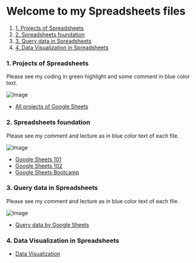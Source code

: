 # Welcome to my Spreadsheets files
1. [1. Projects of Spreadsheets](https://github.com/minkssss/projects/blob/main/1%20Spreadsheets/read.md#1-projects-of-spreadsheets)
2. [2. Spreadsheets foundation](https://github.com/minkssss/projects/blob/main/1%20Spreadsheets/read.md#2-spreadsheets-foundation)
3. [3. Query data in Spreadsheets](https://github.com/minkssss/projects/blob/main/1%20Spreadsheets/read.md#3-query-data-in-spreadsheets)
4. [4. Data Visualization in Spreadsheets](https://github.com/minkssss/projects/blob/main/1%20Spreadsheets/read.md#4-data-visualization-in-spreadsheets)


### 1. Projects of Spreadsheets 
Please see my coding in green highlight and some comment in blue color text.

![Image](https://iili.io/HCn0KKX.md.png)

* [All projects of Google Sheets](https://docs.google.com/spreadsheets/d/1VjjniJ4ZQOGXhzLnL6mvqzX5SP3gjnsB9hCQBo70SyY/edit?usp=sharing)


### 2. Spreadsheets foundation
Please see my comment and lecture as in blue color text of each file.

![Image](https://iili.io/HqHZwwG.png)

* [Google Sheets 101](https://docs.google.com/spreadsheets/d/1F93fvzu-EAAXSkTcPp236DDCi2ikVADkbGSAh1qL0lc/edit?usp=sharing)
* [Google Sheets 102](https://docs.google.com/spreadsheets/d/1pqxWg9A1ktpRdSzV2XK1RDse1guvpIrt5jDFBD2myY0/edit?usp=sharing)
* [Google Sheets Bootcamp](https://docs.google.com/spreadsheets/d/1AdpNr6BoyZQs9aLlRSmnVBFfwa0EQPVbUSVJ58W5lQg/edit?usp=sharing)


### 3. Query data in Spreadsheets
Please see my comment and lecture as in blue color text of each file.

![Image](https://iili.io/HCTeWq7.md.png)

* [Query data by Google Sheets](https://docs.google.com/spreadsheets/d/1Jwr3v1h7gwQspwD2kmX-p2nmgeqJdsYfkx8SGalw-Ss/edit?usp=sharing)


### 4. Data Visualization in Spreadsheets

* [Data Visualization](https://docs.google.com/spreadsheets/d/14VWP4bM1ReA7rD-6jJCag3GCBLNlYNnlQYLIsoKe99c/edit?usp=sharing)
